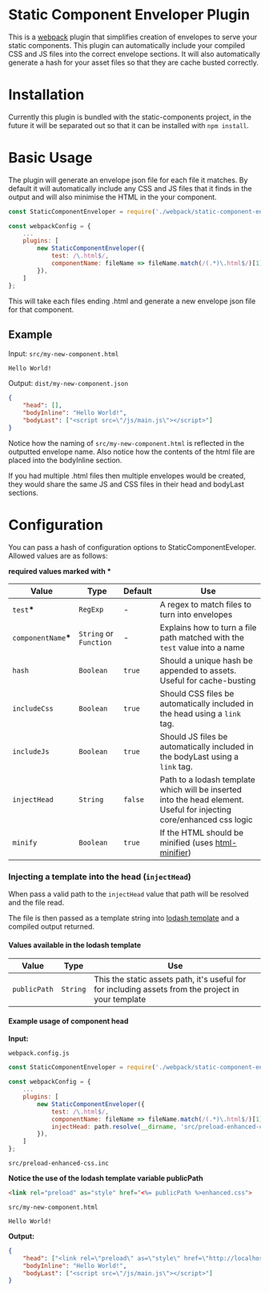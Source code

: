 # Static Component Enveloper Plugin

This is a [webpack](http://webpack.github.io/) plugin that simplifies creation of envelopes to serve your
static components. This plugin can automatically include your compiled CSS and JS files into the correct envelope sections. It will also automatically generate a hash for your asset files so that they are cache busted correctly.

# Installation
Currently this plugin is bundled with the static-components project, in the future it will be separated out so that it can be installed with `npm install`. 

# Basic Usage
The plugin will generate an envelope json file for each file it matches. By default it will automatically include any CSS and JS files that it finds in the output and will also minimise the HTML in the your component.

```JavaScript
const StaticComponentEnveloper = require('./webpack/static-component-enveloper');

const webpackConfig = {
    ...
    plugins: [
        new StaticComponentEnveloper({
            test: /\.html$/,
            componentName: fileName => fileName.match(/(.*)\.html$/)[1]
        }),
    ]
};
```

This will take each files ending .html and generate a new envelope json file for that component.

## Example

Input: `src/my-new-component.html`

```
Hello World!
```

Output: `dist/my-new-component.json`

```json
{
    "head": [],
    "bodyInline": "Hello World!",
    "bodyLast": ["<script src=\"/js/main.js\"></script>"]
}
```

Notice how the naming of `src/my-new-component.html` is reflected in the outputted envelope name. Also notice how the contents of the html file are placed into the bodyInline section.

If you had multiple .html files then multiple envelopes would be created, they would share the same JS and CSS files in their head and bodyLast sections.

# Configuration
You can pass a hash of configuration options to StaticComponentEveloper. Allowed values are as follows:

**required values marked with \***

| Value | Type | Default | Use |
|-------|------|---------|-----|
| `test`**\*** | `RegExp` | - | A regex to match files to turn into envelopes |
| `componentName`**\*** | `String` or `Function`| - | Explains how to turn a file path matched with the `test` value into a name |
| `hash ` | `Boolean` | `true` | Should a unique hash be appended to assets. Useful for cache-busting |
| `includeCss ` | `Boolean` | `true` |  Should CSS files be automatically included in the head using a `link` tag. |
| `includeJs ` | `Boolean` | `true` |  Should JS files be automatically included in the bodyLast using a `link` tag. |
| `injectHead ` | `String` | `false` | Path to a lodash template which will be inserted into the head element. Useful for injecting core/enhanced css logic |
| `minify ` | `Boolean` | `true` | If the HTML should be minified (uses [html-minifier](https://github.com/kangax/html-minifier)) |


### Injecting a template into the head (`injectHead`)

When pass a valid path to the `injectHead` value that path will be resolved and the file read.

The file is then passed as a template string into [lodash template](https://lodash.com/docs/4.17.4#template) and a compiled output returned.

#### Values available in the lodash template
| Value | Type | Use |
|-------|------|-----|
| `publicPath` | `String` | This the static assets path, it's useful for for including assets from the project in your template |

#### Example usage of component head
**Input:**

`webpack.config.js`

```JavaScript
const StaticComponentEnveloper = require('./webpack/static-component-enveloper');

const webpackConfig = {
    ...
    plugins: [
        new StaticComponentEnveloper({
            test: /\.html$/,
            componentName: fileName => fileName.match(/(.*)\.html$/)[1],
            injectHead: path.resolve(__dirname, 'src/preload-enhanced-css.inc')
        }),
    ]
};
```

`src/preload-enhanced-css.inc`

**Notice the use of the lodash template variable publicPath**

```html
<link rel="preload" as="style" href="<%= publicPath %>enhanced.css">
```

`src/my-new-component.html`

```
Hello World!
```

**Output:**

```json
{
    "head": ["<link rel=\"preload\" as=\"style\" href=\"http://localhost:8080/enhanced.css\">"],
    "bodyInline": "Hello World!",
    "bodyLast": ["<script src=\"/js/main.js\"></script>"]
}
```